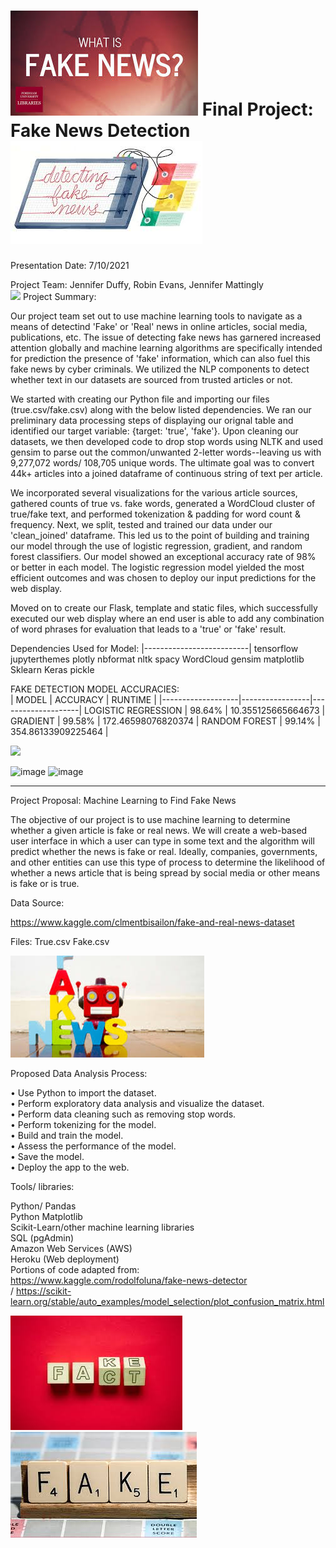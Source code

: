 #  ![](Images/WhatIsFakeNews.jpg) Final Project: Fake News Detection   ![](Images/Detecting.jpg)<br>

Presentation Date: 7/10/2021
                                                                                                                         
Project Team: Jennifer Duffy, Robin Evans, Jennifer Mattingly <br>
![](Images/WordBoard.png)
Project Summary:

Our project team set out to use machine learning tools to navigate as a means of detectind 'Fake' or 'Real' news in online articles, social media, publications, etc. The issue of detecting fake news has garnered increased attention globally and machine learning algorithms are specifically intended for prediction the presence of 'fake' information, which can also fuel this fake news by cyber criminals. We utilized the NLP components to detect whether text in our datasets are sourced from trusted articles or not.

We started with creating our Python file and importing our files (true.csv/fake.csv) along with the below listed dependencies. We ran our preliminary data processing steps of displaying our orignal table and identified our target variable: {target: 'true', 'fake'}. Upon cleaning our datasets, we then developed code to drop stop words using NLTK and used gensim to parse out the common/unwanted 2-letter words--leaving us with 9,277,072 words/ 108,705 unique words. The ultimate goal was to convert 44k+ articles into a joined dataframe of continuous string of text per article.

We incorporated several visualizations for the various article sources, gathered counts of true vs. fake words, generated a WordCloud cluster of true/fake text, and performed tokenization & padding for word count & frequency. Next, we split, tested and trained our data under our 'clean_joined' dataframe. This led us to the point of building and training our model through the use of logistic regression, gradient, and random forest classifiers. Our model showed an exceptional accuracy rate of 98% or better in each model. The logistic regression model yielded the most efficient outcomes and was chosen  to deploy our input predictions for the web display.

Moved on to create our Flask, template and static files, which successfully executed our web display where an end user is able to add any combination of word phrases for evaluation that leads to a 'true' or 'fake' result.

Dependencies Used for Model:
|--------------------------|
tensorflow
jupyterthemes
plotly
nbformat
nltk
spacy
WordCloud
gensim
matplotlib
Sklearn
Keras
pickle



FAKE DETECTION MODEL ACCURACIES:<br>
|       MODEL       |     ACCURACY    |      RUNTIME       |
|-------------------|-----------------|--------------------|
LOGISTIC REGRESSION |      98.64%     | 10.355125665664673 | 
GRADIENT            |      99.58%     | 172.46598076820374 |
RANDOM FOREST       |      99.14%     | 354.86133909225464 |




  ![](Images/TrueFakeChart.png)


![image](https://github.com/mattinglyjen/FakeNewsDetection/issues/1#issue-941168061)
![image](https://github.com/mattinglyjen/FakeNewsDetection/issues/2#issue-941169237.png)

------------------------------------------------------------------------------------------------------------------
Project Proposal: Machine Learning to Find Fake News

The objective of our project is to use machine learning to determine whether a given article is fake or real news. We will create a web-based user interface in which a user can type in some text and the algorithm will predict whether the news is fake or real. Ideally, companies, governments, and other entities can use this type of process to determine the likelihood of whether a news article that is being spread by social media or other means is fake or is true.


Data Source:

https://www.kaggle.com/clmentbisailon/fake-and-real-news-dataset<br>

Files:
True.csv
Fake.csv

![](Images/FakeNewBots.jpg)

  
Proposed Data Analysis Process:<br>

•    Use Python to import the dataset.<br>
•    Perform exploratory data analysis and visualize the dataset.<br>
•    Perform data cleaning such as removing stop words.<br>
•    Perform tokenizing for the model.<br>
•    Build and train the model.<br>
•    Assess the performance of the model.<br>
•    Save the model.<br>
•    Deploy the app to the web.<br>

Tools/ libraries:<br>

Python/ Pandas<br>
Python Matplotlib<br>
Scikit-Learn/other machine learning libraries<br>
SQL (pgAdmin)<br>
Amazon Web Services (AWS)<br>
Heroku (Web deployment)<br>
Portions of code adapted from:<br>
https://www.kaggle.com/rodolfoluna/fake-news-detector<br> /
https://scikit-learn.org/stable/auto_examples/model_selection/plot_confusion_matrix.html<br>




  ![](Images/FactFake.jpg)                               ![](Images/Game.jpg)    

